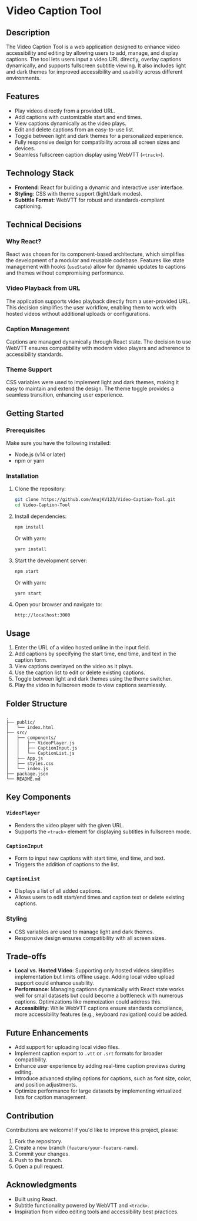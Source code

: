# Video Caption Tool

## Description
The Video Caption Tool is a web application designed to enhance video accessibility and editing by allowing users to add, manage, and display captions. The tool lets users input a video URL directly, overlay captions dynamically, and supports fullscreen subtitle viewing. It also includes light and dark themes for improved accessibility and usability across different environments.

## Features
- Play videos directly from a provided URL.
- Add captions with customizable start and end times.
- View captions dynamically as the video plays.
- Edit and delete captions from an easy-to-use list.
- Toggle between light and dark themes for a personalized experience.
- Fully responsive design for compatibility across all screen sizes and devices.
- Seamless fullscreen caption display using WebVTT (`<track>`).

## Technology Stack
- **Frontend**: React for building a dynamic and interactive user interface.
- **Styling**: CSS with theme support (light/dark modes).
- **Subtitle Format**: WebVTT for robust and standards-compliant captioning.

## Technical Decisions
### Why React?
React was chosen for its component-based architecture, which simplifies the development of a modular and reusable codebase. Features like state management with hooks (`useState`) allow for dynamic updates to captions and themes without compromising performance.

### Video Playback from URL
The application supports video playback directly from a user-provided URL. This decision simplifies the user workflow, enabling them to work with hosted videos without additional uploads or configurations.

### Caption Management
Captions are managed dynamically through React state. The decision to use WebVTT ensures compatibility with modern video players and adherence to accessibility standards.

### Theme Support
CSS variables were used to implement light and dark themes, making it easy to maintain and extend the design. The theme toggle provides a seamless transition, enhancing user experience.

## Getting Started

### Prerequisites
Make sure you have the following installed:
- Node.js (v14 or later)
- npm or yarn

### Installation

1. Clone the repository:
   ```bash
   git clone https://github.com/AnujKV123/Video-Caption-Tool.git
   cd Video-Caption-Tool
   ```

2. Install dependencies:
   ```bash
   npm install
   ```
   Or with yarn:
   ```bash
   yarn install
   ```

3. Start the development server:
   ```bash
   npm start
   ```
   Or with yarn:
   ```bash
   yarn start
   ```

4. Open your browser and navigate to:
   ```
   http://localhost:3000
   ```

## Usage

1. Enter the URL of a video hosted online in the input field.
2. Add captions by specifying the start time, end time, and text in the caption form.
3. View captions overlayed on the video as it plays.
4. Use the caption list to edit or delete existing captions.
5. Toggle between light and dark themes using the theme switcher.
6. Play the video in fullscreen mode to view captions seamlessly.

## Folder Structure
```
.
├── public/
│   └── index.html
├── src/
│   ├── components/
│   │   ├── VideoPlayer.js
│   │   ├── CaptionInput.js
│   │   └── CaptionList.js
│   ├── App.js
│   ├── styles.css
│   └── index.js
├── package.json
└── README.md
```

## Key Components

### `VideoPlayer`
- Renders the video player with the given URL.
- Supports the `<track>` element for displaying subtitles in fullscreen mode.

### `CaptionInput`
- Form to input new captions with start time, end time, and text.
- Triggers the addition of captions to the list.

### `CaptionList`
- Displays a list of all added captions.
- Allows users to edit start/end times and caption text or delete existing captions.

### Styling
- CSS variables are used to manage light and dark themes.
- Responsive design ensures compatibility with all screen sizes.

## Trade-offs
- **Local vs. Hosted Video**: Supporting only hosted videos simplifies implementation but limits offline usage. Adding local video upload support could enhance usability.
- **Performance**: Managing captions dynamically with React state works well for small datasets but could become a bottleneck with numerous captions. Optimizations like memoization could address this.
- **Accessibility**: While WebVTT captions ensure standards compliance, more accessibility features (e.g., keyboard navigation) could be added.

## Future Enhancements
- Add support for uploading local video files.
- Implement caption export to `.vtt` or `.srt` formats for broader compatibility.
- Enhance user experience by adding real-time caption previews during editing.
- Introduce advanced styling options for captions, such as font size, color, and position adjustments.
- Optimize performance for large datasets by implementing virtualized lists for caption management.

## Contribution
Contributions are welcome! If you'd like to improve this project, please:
1. Fork the repository.
2. Create a new branch (`feature/your-feature-name`).
3. Commit your changes.
4. Push to the branch.
5. Open a pull request.

## Acknowledgments
- Built using React.
- Subtitle functionality powered by WebVTT and `<track>`.
- Inspiration from video editing tools and accessibility best practices.

